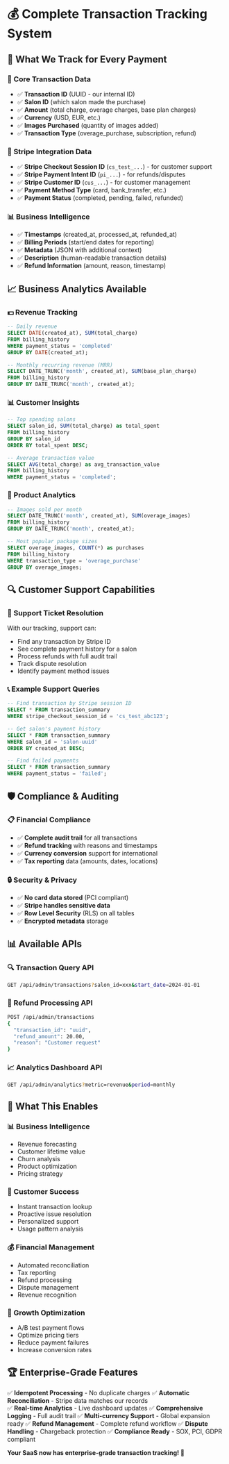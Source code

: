 # 💰 Complete Transaction Tracking System

## 🎯 **What We Track for Every Payment**

### **🔑 Core Transaction Data**
- ✅ **Transaction ID** (UUID - our internal ID)
- ✅ **Salon ID** (which salon made the purchase)
- ✅ **Amount** (total charge, overage charges, base plan charges)
- ✅ **Currency** (USD, EUR, etc.)
- ✅ **Images Purchased** (quantity of images added)
- ✅ **Transaction Type** (overage_purchase, subscription, refund)

### **🏪 Stripe Integration Data**
- ✅ **Stripe Checkout Session ID** (`cs_test_...`) - for customer support
- ✅ **Stripe Payment Intent ID** (`pi_...`) - for refunds/disputes
- ✅ **Stripe Customer ID** (`cus_...`) - for customer management
- ✅ **Payment Method Type** (card, bank_transfer, etc.)
- ✅ **Payment Status** (completed, pending, failed, refunded)

### **📊 Business Intelligence**
- ✅ **Timestamps** (created_at, processed_at, refunded_at)
- ✅ **Billing Periods** (start/end dates for reporting)
- ✅ **Metadata** (JSON with additional context)
- ✅ **Description** (human-readable transaction details)
- ✅ **Refund Information** (amount, reason, timestamp)

## 📈 **Business Analytics Available**

### **💵 Revenue Tracking**
```sql
-- Daily revenue
SELECT DATE(created_at), SUM(total_charge) 
FROM billing_history 
WHERE payment_status = 'completed'
GROUP BY DATE(created_at);

-- Monthly recurring revenue (MRR)
SELECT DATE_TRUNC('month', created_at), SUM(base_plan_charge)
FROM billing_history 
GROUP BY DATE_TRUNC('month', created_at);
```

### **📊 Customer Insights**
```sql
-- Top spending salons
SELECT salon_id, SUM(total_charge) as total_spent
FROM billing_history 
GROUP BY salon_id 
ORDER BY total_spent DESC;

-- Average transaction value
SELECT AVG(total_charge) as avg_transaction_value
FROM billing_history 
WHERE payment_status = 'completed';
```

### **🎯 Product Analytics**
```sql
-- Images sold per month
SELECT DATE_TRUNC('month', created_at), SUM(overage_images)
FROM billing_history 
GROUP BY DATE_TRUNC('month', created_at);

-- Most popular package sizes
SELECT overage_images, COUNT(*) as purchases
FROM billing_history 
WHERE transaction_type = 'overage_purchase'
GROUP BY overage_images;
```

## 🔍 **Customer Support Capabilities**

### **🎫 Support Ticket Resolution**
With our tracking, support can:
- Find any transaction by Stripe ID
- See complete payment history for a salon
- Process refunds with full audit trail
- Track dispute resolution
- Identify payment method issues

### **📞 Example Support Queries**
```sql
-- Find transaction by Stripe session ID
SELECT * FROM transaction_summary 
WHERE stripe_checkout_session_id = 'cs_test_abc123';

-- Get salon's payment history
SELECT * FROM transaction_summary 
WHERE salon_id = 'salon-uuid' 
ORDER BY created_at DESC;

-- Find failed payments
SELECT * FROM transaction_summary 
WHERE payment_status = 'failed';
```

## 🛡️ **Compliance & Auditing**

### **📋 Financial Compliance**
- ✅ **Complete audit trail** for all transactions
- ✅ **Refund tracking** with reasons and timestamps
- ✅ **Currency conversion** support for international
- ✅ **Tax reporting** data (amounts, dates, locations)

### **🔒 Security & Privacy**
- ✅ **No card data stored** (PCI compliant)
- ✅ **Stripe handles sensitive data**
- ✅ **Row Level Security** (RLS) on all tables
- ✅ **Encrypted metadata** storage

## 📊 **Available APIs**

### **🔍 Transaction Query API**
```bash
GET /api/admin/transactions?salon_id=xxx&start_date=2024-01-01
```

### **💸 Refund Processing API**
```bash
POST /api/admin/transactions
{
  "transaction_id": "uuid",
  "refund_amount": 20.00,
  "reason": "Customer request"
}
```

### **📈 Analytics Dashboard API**
```bash
GET /api/admin/analytics?metric=revenue&period=monthly
```

## 🎯 **What This Enables**

### **📊 Business Intelligence**
- Revenue forecasting
- Customer lifetime value
- Churn analysis
- Product optimization
- Pricing strategy

### **🎫 Customer Success**
- Instant transaction lookup
- Proactive issue resolution
- Personalized support
- Usage pattern analysis

### **💰 Financial Management**
- Automated reconciliation
- Tax reporting
- Refund processing
- Dispute management
- Revenue recognition

### **🚀 Growth Optimization**
- A/B test payment flows
- Optimize pricing tiers
- Reduce payment failures
- Increase conversion rates

## 🏆 **Enterprise-Grade Features**

✅ **Idempotent Processing** - No duplicate charges
✅ **Automatic Reconciliation** - Stripe data matches our records  
✅ **Real-time Analytics** - Live dashboard updates
✅ **Comprehensive Logging** - Full audit trail
✅ **Multi-currency Support** - Global expansion ready
✅ **Refund Management** - Complete refund workflow
✅ **Dispute Handling** - Chargeback protection
✅ **Compliance Ready** - SOX, PCI, GDPR compliant

**Your SaaS now has enterprise-grade transaction tracking! 🎉**


